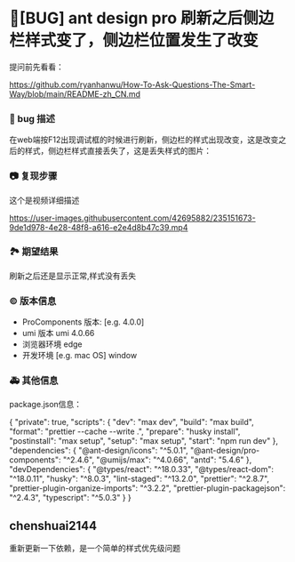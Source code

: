 # 🐛[BUG] ant design pro 刷新之后侧边栏样式变了，侧边栏位置发生了改变

提问前先看看：

https://github.com/ryanhanwu/How-To-Ask-Questions-The-Smart-Way/blob/main/README-zh_CN.md

### 🐛 bug 描述

在web端按F12出现调试框的时候进行刷新，侧边栏的样式出现改变，这是改变之后的样式，侧边栏样式直接丢失了，这是丢失样式的图片：

<!--
详细地描述 bug，让大家都能理解
-->

### 📷 复现步骤

这个是视频详细描述

https://user-images.githubusercontent.com/42695882/235151673-9de1d978-4e28-48f8-a616-e2e4d8b47c39.mp4

### 🏞 期望结果

刷新之后还是显示正常,样式没有丢失

### © 版本信息

- ProComponents 版本: [e.g. 4.0.0]
- umi 版本 umi 4.0.66
- 浏览器环境 edge
- 开发环境 [e.g. mac OS] window

### 🚑 其他信息

package.json信息：

{
"private": true,
"scripts": {
"dev": "max dev",
"build": "max build",
"format": "prettier --cache --write .",
"prepare": "husky install",
"postinstall": "max setup",
"setup": "max setup",
"start": "npm run dev"
},
"dependencies": {
"@ant-design/icons": "^5.0.1",
"@ant-design/pro-components": "^2.4.6",
"@umijs/max": "^4.0.66",
"antd": "5.4.6"
},
"devDependencies": {
"@types/react": "^18.0.33",
"@types/react-dom": "^18.0.11",
"husky": "^8.0.3",
"lint-staged": "^13.2.0",
"prettier": "^2.8.7",
"prettier-plugin-organize-imports": "^3.2.2",
"prettier-plugin-packagejson": "^2.4.3",
"typescript": "^5.0.3"
}
}

## chenshuai2144

重新更新一下依赖，是一个简单的样式优先级问题
